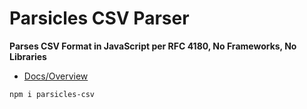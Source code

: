 # Parsicles CSV Parser

**Parses CSV Format in JavaScript per RFC 4180, No Frameworks, No Libraries**

* [Docs/Overview](https://dvanderweele.com/csv-parser-javascript-no-libraries-rfc-4180)

```bash
npm i parsicles-csv
``` 
